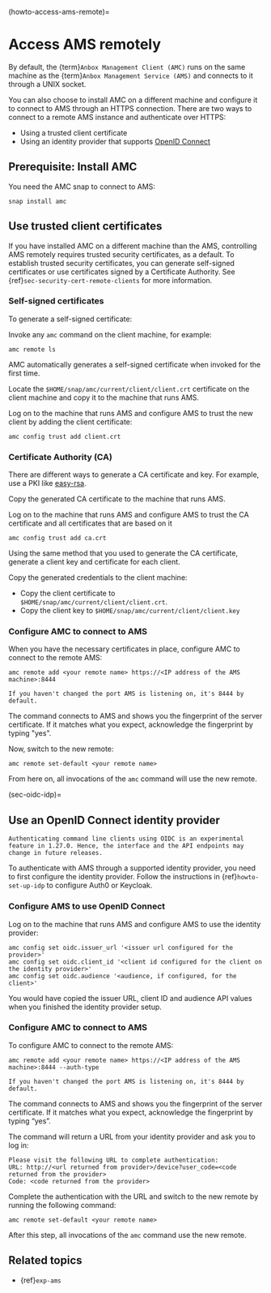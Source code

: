(howto-access-ams-remote)=
# Access AMS remotely

By default, the {term}`Anbox Management Client (AMC)` runs on the same machine as the {term}`Anbox Management Service (AMS)` and connects to it through a UNIX socket.

You can also choose to install AMC on a different machine and configure it to connect to AMS through an HTTPS connection. There are two ways to connect to a remote AMS instance and authenticate over HTTPS:

- Using a trusted client certificate
- Using an identity provider that supports [OpenID Connect](https://openid.net/developers/how-connect-works/)

## Prerequisite: Install AMC

You need the AMC snap to connect to AMS:

    snap install amc


## Use trusted client certificates

If you have installed AMC on a different machine than the AMS, controlling AMS remotely requires trusted security certificates, as a default. To establish trusted security certificates, you can generate self-signed certificates or use certificates signed by a Certificate Authority. See {ref}`sec-security-cert-remote-clients` for more information.

### Self-signed certificates

To generate a self-signed certificate:

Invoke any `amc` command on the client machine, for example:

    amc remote ls

AMC automatically generates a self-signed certificate when invoked for the first time.

Locate the `$HOME/snap/amc/current/client/client.crt` certificate on the client machine and copy it to the machine that runs AMS.

Log on to the machine that runs AMS and configure AMS to trust the new client by adding the client certificate:

    amc config trust add client.crt


### Certificate Authority (CA)

There are different ways to generate a CA certificate and key. For example, use a PKI like [easy-rsa](https://github.com/OpenVPN/easy-rsa).

Copy the generated CA certificate to the machine that runs AMS.

Log on to the machine that runs AMS and configure AMS to trust the CA certificate and all certificates that are based on it

    amc config trust add ca.crt

Using the same method that you used to generate the CA certificate, generate a client key and certificate for each client.

Copy the generated credentials to the client machine:

   * Copy the client certificate to `$HOME/snap/amc/current/client/client.crt`.
   * Copy the client key to `$HOME/snap/amc/current/client/client.key`

### Configure AMC to connect to AMS

When you have the necessary certificates in place, configure AMC to connect to the remote AMS:

    amc remote add <your remote name> https://<IP address of the AMS machine>:8444

```{tip}
If you haven't changed the port AMS is listening on, it's 8444 by default.
```

The command connects to AMS and shows you the fingerprint of the server certificate. If it matches what you expect, acknowledge the fingerprint by typing "yes".

Now, switch to the new remote:

    amc remote set-default <your remote name>

From here on, all invocations of the `amc` command will use the new remote.

(sec-oidc-idp)=
## Use an OpenID Connect identity provider

```{important}
Authenticating command line clients using OIDC is an experimental feature in 1.27.0. Hence, the interface and the API endpoints may change in future releases.
```

To authenticate with AMS through a supported identity provider, you need to first configure the identity provider. Follow the instructions in {ref}`howto-set-up-idp` to configure Auth0 or Keycloak.

### Configure AMS to use OpenID Connect

Log on to the machine that runs AMS and configure AMS to use the identity provider:

```
amc config set oidc.issuer_url '<issuer url configured for the provider>'
amc config set oidc.client_id '<client id configured for the client on the identity provider>'
amc config set oidc.audience '<audience, if configured, for the client>'
```
You would have copied the issuer URL, client ID and audience API values when you finished the identity provider setup.

### Configure AMC to connect to AMS

To configure AMC to connect to the remote AMS:

    amc remote add <your remote name> https://<IP address of the AMS machine>:8444 --auth-type

```{tip}
If you haven't changed the port AMS is listening on, it's 8444 by default.
```

The command connects to AMS and shows you the fingerprint of the server certificate. If it matches what you expect, acknowledge the fingerprint by typing “yes”.

The command will return a URL from your identity provider and ask you to log in:

```
Please visit the following URL to complete authentication:
URL: http://<url returned from provider>/device?user_code=<code returned from the provider>
Code: <code returned from the provider>
```

Complete the authentication with the URL and switch to the new remote by running the following command:

    amc remote set-default <your remote name>

After this step, all invocations of the `amc` command use the new remote.

## Related topics

* {ref}`exp-ams`
